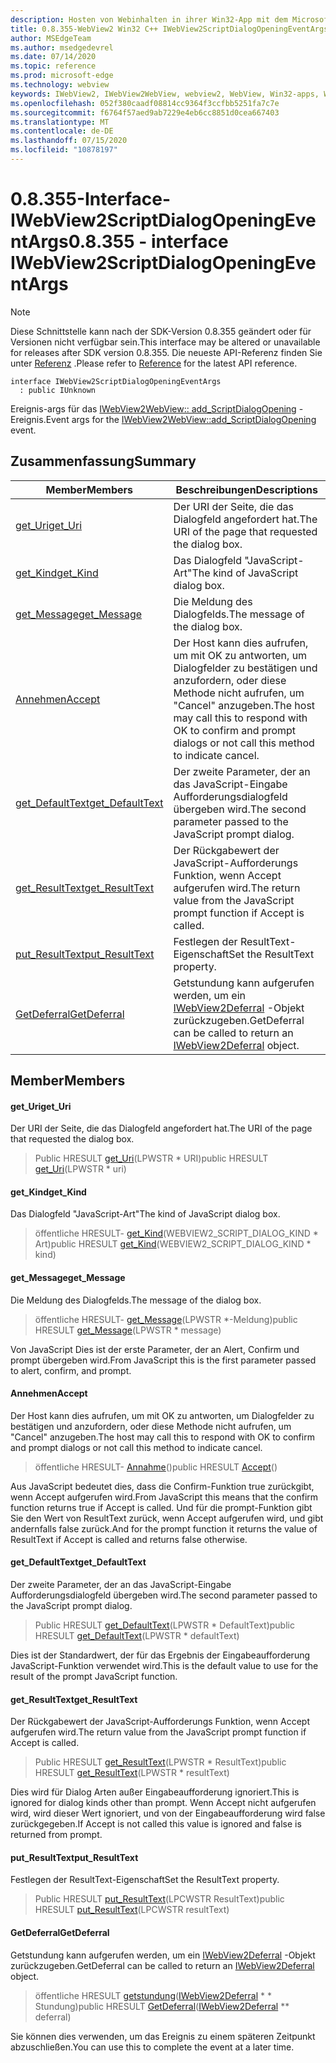```yaml
---
description: Hosten von Webinhalten in ihrer Win32-App mit dem Microsoft Edge WebView2-Steuerelement
title: 0.8.355-WebView2 Win32 C++ IWebView2ScriptDialogOpeningEventArgs
author: MSEdgeTeam
ms.author: msedgedevrel
ms.date: 07/14/2020
ms.topic: reference
ms.prod: microsoft-edge
ms.technology: webview
keywords: IWebView2, IWebView2WebView, webview2, WebView, Win32-apps, Win32, Edge
ms.openlocfilehash: 052f380caadf08814cc9364f3ccfbb5251fa7c7e
ms.sourcegitcommit: f6764f57aed9ab7229e4eb6cc8851d0cea667403
ms.translationtype: MT
ms.contentlocale: de-DE
ms.lasthandoff: 07/15/2020
ms.locfileid: "10878197"
---
```

# <span data-ttu-id="d36e0-104">0.8.355-Interface-IWebView2ScriptDialogOpeningEventArgs</span><span class="sxs-lookup"><span data-stu-id="d36e0-104">0.8.355 - interface IWebView2ScriptDialogOpeningEventArgs</span></span> 

> [!NOTE]
> <span data-ttu-id="d36e0-105">Diese Schnittstelle kann nach der SDK-Version 0.8.355 geändert oder für Versionen nicht verfügbar sein.</span><span class="sxs-lookup"><span data-stu-id="d36e0-105">This interface may be altered or unavailable for releases after SDK version 0.8.355.</span></span> <span data-ttu-id="d36e0-106">Die neueste API-Referenz finden Sie unter [Referenz](../../../webview2-api-reference.md) .</span><span class="sxs-lookup"><span data-stu-id="d36e0-106">Please refer to [Reference](../../../webview2-api-reference.md) for the latest API reference.</span></span>

```
interface IWebView2ScriptDialogOpeningEventArgs
  : public IUnknown
```

<span data-ttu-id="d36e0-107">Ereignis-args für das [IWebView2WebView:: add_ScriptDialogOpening](IWebView2WebView.md#add_scriptdialogopening) -Ereignis.</span><span class="sxs-lookup"><span data-stu-id="d36e0-107">Event args for the [IWebView2WebView::add_ScriptDialogOpening](IWebView2WebView.md#add_scriptdialogopening) event.</span></span>

## <span data-ttu-id="d36e0-108">Zusammenfassung</span><span class="sxs-lookup"><span data-stu-id="d36e0-108">Summary</span></span>

 <span data-ttu-id="d36e0-109">Member</span><span class="sxs-lookup"><span data-stu-id="d36e0-109">Members</span></span>                        | <span data-ttu-id="d36e0-110">Beschreibungen</span><span class="sxs-lookup"><span data-stu-id="d36e0-110">Descriptions</span></span>
--------------------------------|---------------------------------------------
[<span data-ttu-id="d36e0-111">get_Uri</span><span class="sxs-lookup"><span data-stu-id="d36e0-111">get_Uri</span></span>](#get_uri) | <span data-ttu-id="d36e0-112">Der URI der Seite, die das Dialogfeld angefordert hat.</span><span class="sxs-lookup"><span data-stu-id="d36e0-112">The URI of the page that requested the dialog box.</span></span>
[<span data-ttu-id="d36e0-113">get_Kind</span><span class="sxs-lookup"><span data-stu-id="d36e0-113">get_Kind</span></span>](#get_kind) | <span data-ttu-id="d36e0-114">Das Dialogfeld "JavaScript-Art"</span><span class="sxs-lookup"><span data-stu-id="d36e0-114">The kind of JavaScript dialog box.</span></span>
[<span data-ttu-id="d36e0-115">get_Message</span><span class="sxs-lookup"><span data-stu-id="d36e0-115">get_Message</span></span>](#get_message) | <span data-ttu-id="d36e0-116">Die Meldung des Dialogfelds.</span><span class="sxs-lookup"><span data-stu-id="d36e0-116">The message of the dialog box.</span></span>
[<span data-ttu-id="d36e0-117">Annehmen</span><span class="sxs-lookup"><span data-stu-id="d36e0-117">Accept</span></span>](#accept) | <span data-ttu-id="d36e0-118">Der Host kann dies aufrufen, um mit OK zu antworten, um Dialogfelder zu bestätigen und anzufordern, oder diese Methode nicht aufrufen, um "Cancel" anzugeben.</span><span class="sxs-lookup"><span data-stu-id="d36e0-118">The host may call this to respond with OK to confirm and prompt dialogs or not call this method to indicate cancel.</span></span>
[<span data-ttu-id="d36e0-119">get_DefaultText</span><span class="sxs-lookup"><span data-stu-id="d36e0-119">get_DefaultText</span></span>](#get_defaulttext) | <span data-ttu-id="d36e0-120">Der zweite Parameter, der an das JavaScript-Eingabe Aufforderungsdialogfeld übergeben wird.</span><span class="sxs-lookup"><span data-stu-id="d36e0-120">The second parameter passed to the JavaScript prompt dialog.</span></span>
[<span data-ttu-id="d36e0-121">get_ResultText</span><span class="sxs-lookup"><span data-stu-id="d36e0-121">get_ResultText</span></span>](#get_resulttext) | <span data-ttu-id="d36e0-122">Der Rückgabewert der JavaScript-Aufforderungs Funktion, wenn Accept aufgerufen wird.</span><span class="sxs-lookup"><span data-stu-id="d36e0-122">The return value from the JavaScript prompt function if Accept is called.</span></span>
[<span data-ttu-id="d36e0-123">put_ResultText</span><span class="sxs-lookup"><span data-stu-id="d36e0-123">put_ResultText</span></span>](#put_resulttext) | <span data-ttu-id="d36e0-124">Festlegen der ResultText-Eigenschaft</span><span class="sxs-lookup"><span data-stu-id="d36e0-124">Set the ResultText property.</span></span>
[<span data-ttu-id="d36e0-125">GetDeferral</span><span class="sxs-lookup"><span data-stu-id="d36e0-125">GetDeferral</span></span>](#getdeferral) | <span data-ttu-id="d36e0-126">Getstundung kann aufgerufen werden, um ein [IWebView2Deferral](IWebView2Deferral.md) -Objekt zurückzugeben.</span><span class="sxs-lookup"><span data-stu-id="d36e0-126">GetDeferral can be called to return an [IWebView2Deferral](IWebView2Deferral.md) object.</span></span>

## <span data-ttu-id="d36e0-127">Member</span><span class="sxs-lookup"><span data-stu-id="d36e0-127">Members</span></span>

#### <span data-ttu-id="d36e0-128">get_Uri</span><span class="sxs-lookup"><span data-stu-id="d36e0-128">get_Uri</span></span> 

<span data-ttu-id="d36e0-129">Der URI der Seite, die das Dialogfeld angefordert hat.</span><span class="sxs-lookup"><span data-stu-id="d36e0-129">The URI of the page that requested the dialog box.</span></span>

> <span data-ttu-id="d36e0-130">Public HRESULT [get_Uri](#get_uri)(LPWSTR \* URI)</span><span class="sxs-lookup"><span data-stu-id="d36e0-130">public HRESULT [get_Uri](#get_uri)(LPWSTR \* uri)</span></span>

#### <span data-ttu-id="d36e0-131">get_Kind</span><span class="sxs-lookup"><span data-stu-id="d36e0-131">get_Kind</span></span> 

<span data-ttu-id="d36e0-132">Das Dialogfeld "JavaScript-Art"</span><span class="sxs-lookup"><span data-stu-id="d36e0-132">The kind of JavaScript dialog box.</span></span>

> <span data-ttu-id="d36e0-133">öffentliche HRESULT- [get_Kind](#get_kind)(WEBVIEW2_SCRIPT_DIALOG_KIND \* Art)</span><span class="sxs-lookup"><span data-stu-id="d36e0-133">public HRESULT [get_Kind](#get_kind)(WEBVIEW2_SCRIPT_DIALOG_KIND \* kind)</span></span>

#### <span data-ttu-id="d36e0-134">get_Message</span><span class="sxs-lookup"><span data-stu-id="d36e0-134">get_Message</span></span> 

<span data-ttu-id="d36e0-135">Die Meldung des Dialogfelds.</span><span class="sxs-lookup"><span data-stu-id="d36e0-135">The message of the dialog box.</span></span>

> <span data-ttu-id="d36e0-136">öffentliche HRESULT- [get_Message](#get_message)(LPWSTR \*-Meldung)</span><span class="sxs-lookup"><span data-stu-id="d36e0-136">public HRESULT [get_Message](#get_message)(LPWSTR \* message)</span></span>

<span data-ttu-id="d36e0-137">Von JavaScript Dies ist der erste Parameter, der an Alert, Confirm und prompt übergeben wird.</span><span class="sxs-lookup"><span data-stu-id="d36e0-137">From JavaScript this is the first parameter passed to alert, confirm, and prompt.</span></span>

#### <span data-ttu-id="d36e0-138">Annehmen</span><span class="sxs-lookup"><span data-stu-id="d36e0-138">Accept</span></span> 

<span data-ttu-id="d36e0-139">Der Host kann dies aufrufen, um mit OK zu antworten, um Dialogfelder zu bestätigen und anzufordern, oder diese Methode nicht aufrufen, um "Cancel" anzugeben.</span><span class="sxs-lookup"><span data-stu-id="d36e0-139">The host may call this to respond with OK to confirm and prompt dialogs or not call this method to indicate cancel.</span></span>

> <span data-ttu-id="d36e0-140">öffentliche HRESULT- [Annahme](#accept)()</span><span class="sxs-lookup"><span data-stu-id="d36e0-140">public HRESULT [Accept](#accept)()</span></span>

<span data-ttu-id="d36e0-141">Aus JavaScript bedeutet dies, dass die Confirm-Funktion true zurückgibt, wenn Accept aufgerufen wird.</span><span class="sxs-lookup"><span data-stu-id="d36e0-141">From JavaScript this means that the confirm function returns true if Accept is called.</span></span> <span data-ttu-id="d36e0-142">Und für die prompt-Funktion gibt Sie den Wert von ResultText zurück, wenn Accept aufgerufen wird, und gibt andernfalls false zurück.</span><span class="sxs-lookup"><span data-stu-id="d36e0-142">And for the prompt function it returns the value of ResultText if Accept is called and returns false otherwise.</span></span>

#### <span data-ttu-id="d36e0-143">get_DefaultText</span><span class="sxs-lookup"><span data-stu-id="d36e0-143">get_DefaultText</span></span> 

<span data-ttu-id="d36e0-144">Der zweite Parameter, der an das JavaScript-Eingabe Aufforderungsdialogfeld übergeben wird.</span><span class="sxs-lookup"><span data-stu-id="d36e0-144">The second parameter passed to the JavaScript prompt dialog.</span></span>

> <span data-ttu-id="d36e0-145">Public HRESULT [get_DefaultText](#get_defaulttext)(LPWSTR \* DefaultText)</span><span class="sxs-lookup"><span data-stu-id="d36e0-145">public HRESULT [get_DefaultText](#get_defaulttext)(LPWSTR \* defaultText)</span></span>

<span data-ttu-id="d36e0-146">Dies ist der Standardwert, der für das Ergebnis der Eingabeaufforderung JavaScript-Funktion verwendet wird.</span><span class="sxs-lookup"><span data-stu-id="d36e0-146">This is the default value to use for the result of the prompt JavaScript function.</span></span>

#### <span data-ttu-id="d36e0-147">get_ResultText</span><span class="sxs-lookup"><span data-stu-id="d36e0-147">get_ResultText</span></span> 

<span data-ttu-id="d36e0-148">Der Rückgabewert der JavaScript-Aufforderungs Funktion, wenn Accept aufgerufen wird.</span><span class="sxs-lookup"><span data-stu-id="d36e0-148">The return value from the JavaScript prompt function if Accept is called.</span></span>

> <span data-ttu-id="d36e0-149">Public HRESULT [get_ResultText](#get_resulttext)(LPWSTR \* ResultText)</span><span class="sxs-lookup"><span data-stu-id="d36e0-149">public HRESULT [get_ResultText](#get_resulttext)(LPWSTR \* resultText)</span></span>

<span data-ttu-id="d36e0-150">Dies wird für Dialog Arten außer Eingabeaufforderung ignoriert.</span><span class="sxs-lookup"><span data-stu-id="d36e0-150">This is ignored for dialog kinds other than prompt.</span></span> <span data-ttu-id="d36e0-151">Wenn Accept nicht aufgerufen wird, wird dieser Wert ignoriert, und von der Eingabeaufforderung wird false zurückgegeben.</span><span class="sxs-lookup"><span data-stu-id="d36e0-151">If Accept is not called this value is ignored and false is returned from prompt.</span></span>

#### <span data-ttu-id="d36e0-152">put_ResultText</span><span class="sxs-lookup"><span data-stu-id="d36e0-152">put_ResultText</span></span> 

<span data-ttu-id="d36e0-153">Festlegen der ResultText-Eigenschaft</span><span class="sxs-lookup"><span data-stu-id="d36e0-153">Set the ResultText property.</span></span>

> <span data-ttu-id="d36e0-154">Public HRESULT [put_ResultText](#put_resulttext)(LPCWSTR ResultText)</span><span class="sxs-lookup"><span data-stu-id="d36e0-154">public HRESULT [put_ResultText](#put_resulttext)(LPCWSTR resultText)</span></span>

#### <span data-ttu-id="d36e0-155">GetDeferral</span><span class="sxs-lookup"><span data-stu-id="d36e0-155">GetDeferral</span></span> 

<span data-ttu-id="d36e0-156">Getstundung kann aufgerufen werden, um ein [IWebView2Deferral](IWebView2Deferral.md) -Objekt zurückzugeben.</span><span class="sxs-lookup"><span data-stu-id="d36e0-156">GetDeferral can be called to return an [IWebView2Deferral](IWebView2Deferral.md) object.</span></span>

> <span data-ttu-id="d36e0-157">öffentliche HRESULT [getstundung](#getdeferral)([IWebView2Deferral](IWebView2Deferral.md) \* \* Stundung)</span><span class="sxs-lookup"><span data-stu-id="d36e0-157">public HRESULT [GetDeferral](#getdeferral)([IWebView2Deferral](IWebView2Deferral.md) \*\* deferral)</span></span>

<span data-ttu-id="d36e0-158">Sie können dies verwenden, um das Ereignis zu einem späteren Zeitpunkt abzuschließen.</span><span class="sxs-lookup"><span data-stu-id="d36e0-158">You can use this to complete the event at a later time.</span></span>

